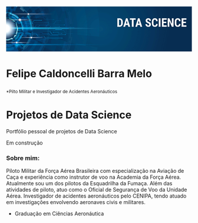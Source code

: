 <p align="center">
  <img src="banner ds.png" >
</p>

# Felipe Caldoncelli Barra Melo
<sub>*Pilto Militar e Investigador de Acidentes Aeronáuticos</sub>

# Projetos de Data Science
Portfólio pessoal de projetos de Data Science

Em construção



### Sobre mim:

Piloto Militar da Força Aérea Brasileira com especialização na Aviação de Caça e experiência como instrutor de voo na Academia da Força Aérea. Atualmente sou um dos pilotos da Esquadrilha da Fumaça. Além das atividades de piloto, atuo como o Oficial de Segurança de Voo da Unidade Aérea. Investigador de acidentes aeronáuticos pelo CENIPA, tendo atuado em investigações envolvendo aeronaves civis e militares.

* Graduação em Ciências Aeronáutica
